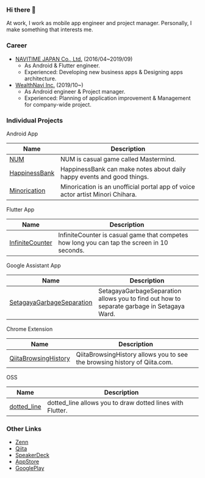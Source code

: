 ### Hi there 👋

At work, I work as mobile app engineer and project manager.
Personally, I make something that interests me.

### Career

- [NAVITIME JAPAN Co., Ltd.](http://www.navitime.co.jp) (2016/04~2019/09)
    - As Android & Flutter engineer.
    - Experienced: Developing new business apps & Designing apps architecture.
- [WealthNavi Inc.](https://www.wealthnavi.com/) (2019/10~)
    - As Android engineer & Project manager.
    - Experienced: Planning of application improvement & Management for company-wide project.

### Individual Projects

Android App

|Name|Description|
|-|-|
|[NUM](https://play.google.com/store/apps/details?id=jp.co.hitandblow)|NUM is casual game called Mastermind.|
|[HappinessBank](https://play.google.com/store/apps/details?id=com.umehika.happinessbank)|HappinessBank can make notes about daily happy events and good things.|
|[Minorication](https://play.google.com/store/apps/details?id=com.umehika.minorication&hl=ja)|Minorication is an unofficial portal app of voice actor artist Minori Chihara.|

Flutter App

|Name|Description|
|-|-|
|[InfiniteCounter](https://infinitecounter.page.link/app)|InfiniteCounter is casual game that competes how long you can tap the screen in 10 seconds.|

Google Assistant App

|Name|Description|
|-|-|
|[SetagayaGarbageSeparation](https://assistant.google.com/services/a/uid/000000a2cf132b63)|SetagayaGarbageSeparation allows you to find out how to separate garbage in Setagaya Ward.|

Chrome Extension

|Name|Description|
|-|-|
|[QiitaBrowsingHistory](https://github.com/umechanhika/qiita-browsing-history)|QiitaBrowsingHistory allows you to see the browsing history of Qiita.com.|

OSS

|Name|Description|
|-|-|
|[dotted_line](https://github.com/umechanhika/dotted_line)|dotted_line allows you to draw dotted lines with Flutter.|

  
### Other Links

- [Zenn](https://zenn.dev/umechanhika)
- [Qiita](https://qiita.com/umechanhika)
- [SpeakerDeck](https://speakerdeck.com/umechanhika)
- [AppStore](https://apps.apple.com/us/developer/hikaru-umetsu/id1476958792)
- [GooglePlay](https://play.google.com/store/apps/dev?id=5250267109563010314)
